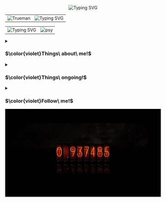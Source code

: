

<p align="center">
  <img src="https://readme-typing-svg.demolab.com?font=IBM+Plex+Sans+JP&weight=500&size=50&duration=3000&pause=1000&color=FFB07C&center=true&vCenter=true&repeat=false&width=300&height=100&lines=%E6%B5%85+%E8%A6%8B+%E7%A7%8B+%E6%B8%A1" alt="Typing SVG">
</p>

<table>
  <tr>
    <td>
      <img src="https://c.tenor.com/psw8n-2wuq4AAAAd/tenor.gif" width=220 alt="Trueman">
    </td>
    <td>
      <img src="https://readme-typing-svg.demolab.com?font=Fira+Code&size=20&pause=1000&color=F6D1D1&background=FF7F5000&center=true&vCenter=true&width=800&lines=Good+morning!;And+in+case+I+don't+see+ya;Good+afternoon%2C+good+evening%2C+and+good+night!" alt="Typing SVG">
    </td>
  </tr>
</table>
<table>
  <tr>
    <td>
      <img src="https://readme-typing-svg.demolab.com?font=Open+Sans&weight=450&duration=3000&pause=600&color=FFFFFF&background=75757500&vCenter=true&multiline=true&repeat=false&width=600&height=330&lines=Hi%2C+I'm+AsamiAkito+aka+Jerriff+Liu;Compsci+student+of+University+of+Auckland;My+parents+tried+to+make+me+work+in+a+bank;But+as+you+can+see+here's+where+I+am;Don't+tell+my+parents+about+all+these;They+do+not+know+how+to+find+this+page;To+make+them+proud+I+will+work+in+that+bank;I+play+games+sometimes+that+they+also+have+no+clue+of;But+it's+fine%2C+don't+push+yourself+too+hard;Life+moves+on+and+you+will+move+on;Stick+with+your+destination+and+let+it+go+of+the+rest;Do+never+forget%3A+El+Psy+Congroo" alt="Typing SVG">
    </td>
    <td>
      <img src="https://c.tenor.com/S4JFXWlp2BEAAAAC/tenor.gif" alt="psy">
    </td>
  </tr>
</table>

<details>
  <summary><h3>$\color{violet}Things\ about\ me!$</summary>
    The anime I'm currently watching is <a href="https://myanimelist.net/anime/56653/BanG_Dream_Ave_Mujica"><span>Ave Mujica</span></a>🎎 <br> 
    My favorite music is <a href="https://www.youtube.com/watch?v=Ap0huJwyT7g"><span>Fairy Town</span></a>🏰 <br> 
    My favorite city is <a href="https://en.wikipedia.org/wiki/Brisbane"><span>Brisbane</span></a>🎡<br>
    My favorite character is <a href="https://zh.moegirl.org.cn/%E7%92%83%E7%92%83%E5%AD%90"><span>Ririko</span></a>🖌️
</details>
<details>
  <summary><h3>$\color{violet}Things\ ongoing!$</h3></summary>
    <p>
    Learning Japanese<br>
    Learning Java, HTML, CSS, Git, Markdown, Latex, R, Python, SpringBoot...<br>
    Doing schoolwork<br>
    Looking for girlfriend <strike>(I'm forced to do so)</strike><br>
    Looking for jobs <strike>(not that bank)</strike><br>
    Hitting the gym <strike>(not that often)</strike><br>
    Putting on weight <strike>(does't seem to work)</strike><br>
    Catching up on missed animes (currently: K-ON)
    </p>
</details>
<details>
  <summary><h3>$\color{violet}Follow\ me!$</h4></summary>
  
  <a href="space.bilibili.com/36023418"><code><img height="40" src="./image/bilibili.png"></code></a>
  <a href="www.youtube.com/@Asami_Akito"><code><img height="40" src="./image/youtube.png"></code></a>
  <a href="https://u.wechat.com/MPFyomGSTER_0CmlvMDZALI"><code><img height="40" src="./image/wechat.png"></code></a>
  
</details>

  <img src="./image/nixie clock.gif" width="1000" alt="1.048596">
